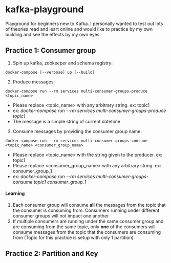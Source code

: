# kafka-playground
Playground for beginners new to Kafka. I personally wanted to test out lots of theories read and leart online and would like to practice by my own building and see the effects by my own eyes.

## Practice 1: Consumer group

1. Spin up kafka, zookeeper and schema registry:
```
docker-compose [--verbose] up [--build]
```

2. Produce messages: 
```
docker-compose run --rm services multi-consumer-groups-produce <topic_name>
```
- Please replace <topic_name> with any arbitrary string. ex: topic1
- ex: _docker-compose run --rm services multi-consumer-groups-produce topic1_ 
- The message is a simple string of current datetime

3. Consume messages by providing the consumer group name: 
```
docker-compose run --rm services multi-consumer-groups-consume <topic_name> <consumer_group_name>
```
- Please replace <topic_name> with the string given to the producer. ex: topic1
- Please replace <consumer_group_name> with any arbitrary string. ex: consumer_group_1
- ex: _docker-compose run --rm services multi-consumer-groups-consume topic1 consumer_group_1_

#### Learning
1. Each consumer group will consume **all** the messages from the topic that the consumer is consuming from. Consumers running under different consumer groups will not impact one another
1. If multiple consumers are running under the same consumer group and are consuming from the same topic, only **one** of the consumers will consume messages from the topic that the consumers are consuming from
(Topic for this practice is setup with only 1 partition)

## Practice 2: Partition and Key
